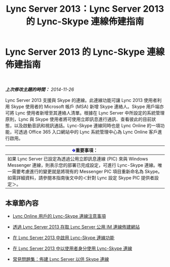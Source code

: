 ﻿---
title: Lync Server 2013：Lync Server 2013 的 Lync-Skype 連線佈建指南
TOCTitle: Lync-Skype 連線佈建指南
ms:assetid: 69adda9b-5b72-4538-9be6-079b2f462e09
ms:mtpsurl: https://technet.microsoft.com/zh-tw/library/Dn440173(v=OCS.15)
ms:contentKeyID: 59602849
ms.date: 08/10/2015
mtps_version: v=OCS.15
ms.translationtype: HT
---

# Lync Server 2013 的 Lync-Skype 連線佈建指南

 

_**上次修改主題的時間：** 2014-11-26_

Lync Server 2013 支援與 Skype 的連線。此連線功能可讓 Lync 2013 使用者利用 Skype 使用者的 Microsoft 帳戶 (MSA) 新增 Skype 連絡人。Skype 用戶端亦可將 Lync 使用者新增至其連絡人清單。根據在 Lync Server 中所設定的系統管理原則，Lync 與 Skype 使用者將可使用立即訊息進行通訊、查看彼此的目前狀態，以及啟動音訊和視訊通話。Lync-Skype 連線同時也是 Lync Online 的一項功能，可透過 Office 365 入口網站中的 Lync 系統管理中心為 Lync Online 客戶進行啟用。

<table>
<thead>
<tr class="header">
<th><img src="images/Gg412908.important(OCS.15).gif" title="important" alt="important" />重要事項：</th>
</tr>
</thead>
<tbody>
<tr class="odd">
<td>如果 Lync Server 已設定為透過公用立即訊息連線 (PIC) 來與 Windows Messenger 連線，則表示您的部署已完成設定，可進行 Lync-Skype 連線。唯一需要考慮進行的變更就是將現有的 Messenger PIC 項目重新命名為 Skype。如需詳細資料，請參閱本指南後文中的＜針對 Lync 設定 Skype PIC 提供者設定＞。</td>
</tr>
</tbody>
</table>


## 本章節內容

  - [Lync Online 用戶的 Lync-Skype 連線注意事項](lync-server-2013-note-about-lync-skype-connectivity-for-lync-on.md)

  - [透過 Lync Server 2013 存取 Lync Server 公用 IM 連線佈建網站](lync-server-2013-accessing-the-lync-server-public-im-connectivity-provisioning-site.md)

  - [在 Lync Server 2013 中啟用 Lync-Skype 連線功能](lync-server-2013-enabling-lync-skype-connectivity.md)

  - [在 Lync Server 2013 中以使用者身分使用 Lync-Skype 連線](lync-server-2013-using-lync-skype-connectivity-as-an-end-user.md)

  - [常見問題集：佈建 Lync Server 以供 Skype 連線](lync-server-2013-frequently-asked-questions-provisioning-lync-server-for-skype-connectivity.md)

